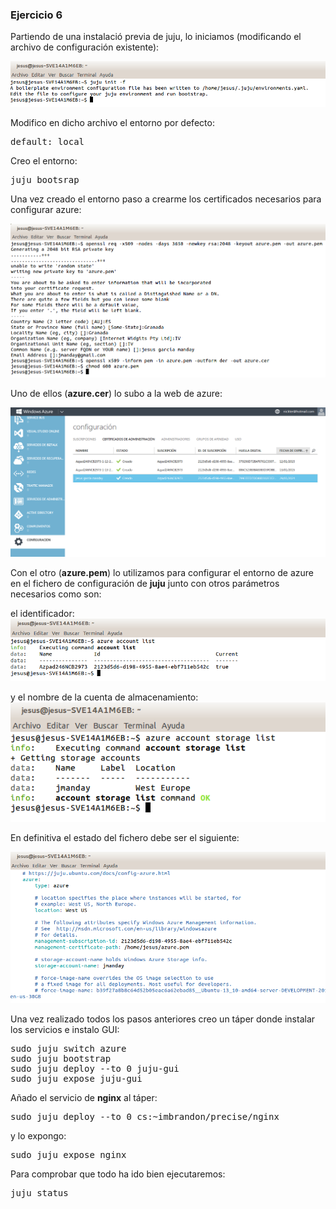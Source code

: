 ### Ejercicio 6

Partiendo de una instalació previa de juju, lo iniciamos (modificando el archivo de configuración existente):

![imagen205](https://github.com/jmanday/Imagenes/blob/master/imagen205.png?raw=true)


Modifico en dicho archivo el entorno por defecto:

<pre>
default: local
</pre>


Creo el entorno:
<pre>
juju bootsrap
</pre>


Una vez creado el entorno paso a crearme los certificados necesarios para configurar azure:

![imagen206](https://github.com/jmanday/Imagenes/blob/master/imagen206.png?raw=true)



Uno de ellos (**azure.cer**) lo subo a la web de azure:

![imagen207](https://github.com/jmanday/Imagenes/blob/master/imagen207.png?raw=true)


Con el otro (**azure.pem**) lo utilizamos para configurar el entorno de azure en el fichero de configuración de **juju** junto con otros parámetros necesarios como son:

el identificador:
![imagen208](https://github.com/jmanday/Imagenes/blob/master/imagen208.png?raw=true)


y el nombre de la cuenta de almacenamiento:
![imagen209](https://github.com/jmanday/Imagenes/blob/master/imagen209.png?raw=true)


En definitiva el estado del fichero debe ser el siguiente:

![imagen210](https://github.com/jmanday/Imagenes/blob/master/imagen210.png?raw=true)


Una vez realizado todos los pasos anteriores creo un táper donde instalar los servicios e instalo GUI:
<pre>
sudo juju switch azure
sudo juju bootstrap
sudo juju deploy --to 0 juju-gui
sudo juju expose juju-gui
</pre>


Añado el servicio de **nginx** al táper:
<pre>
sudo juju deploy --to 0 cs:~imbrandon/precise/nginx
</pre>


y lo expongo:
<pre>
sudo juju expose nginx
</pre>


Para comprobar que todo ha ido bien ejecutaremos:
<pre>
juju status
</pre>
